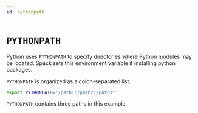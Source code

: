 ```yaml
---
id: pythonpath
---
```


# `PYTHONPATH`

Python uses `PYTHONPATH` to specify directories where Python modules may be located.
Spack sets this environment variable if installing python packages.

`PYTHONPATH` is organized as a colon-separated list.

```bash
export PYTHONPATH="/path1:/path2:/path3"
```

`PYTHONPATH` contains three paths in this example.
